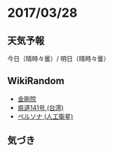 # 2017/03/28

## 天気予報

今日（晴時々曇）/ 明日（晴時々曇）

## WikiRandom

* [金剛院](https://ja.wikipedia.org/wiki/%E9%87%91%E5%89%9B%E9%99%A2)
* [県道141号 (台湾)](https://ja.wikipedia.org/wiki/%E7%9C%8C%E9%81%93141%E5%8F%B7_%28%E5%8F%B0%E6%B9%BE%29)
* [ペルソナ (人工衛星)](https://ja.wikipedia.org/wiki/%E3%83%9A%E3%83%AB%E3%82%BD%E3%83%8A_%28%E4%BA%BA%E5%B7%A5%E8%A1%9B%E6%98%9F%29)

## 気づき

